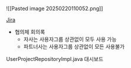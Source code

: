 ![[Pasted image 20250220110052.png]]


[Jira](https://glotoss-glb.atlassian.net/browse/WJ-1444)


- 협의체 회의록
	- 자사는 사용자그룹 상관없이 모두 사용 가능
	- 파트너사는 사용자그룹 상관없이 모든 사용불가




UserProjectRepositoryImpl.java
대시보드
